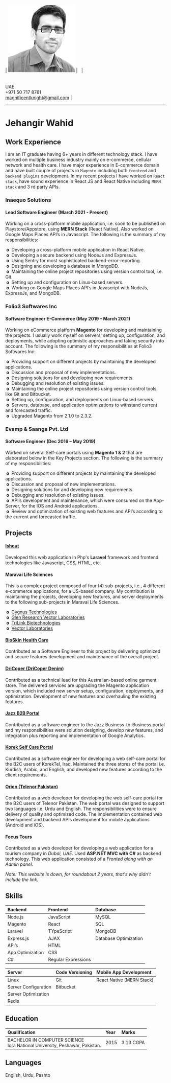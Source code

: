 <link rel="shortcut icon" type="image/x-icon" href="favicon.ico">

| <img class="my-img" src="assets/images/my_img.png" width="210" /> | <span class="spacer-column">&nbsp;</span> | <br /><br /><br /> <span class="info">UAE</span> <br /> <span class="info">+971 50 717 8761</span> <br /> <span class="info">magnificentknight@gmail.com</span> |

<hr />

# Jehangir Wahid

## Work Experience

I am an IT graduate having 6+ years in different technology stack. I have worked on multiple business industry mainly on e-commerce, cellular network and health care. I have major experience in E-commerce domain and have built couple of projects in `Magento` including both `frontend` and `backend plugins` development. In my recent projects I have worked on `React stack`, have sound experience in React JS and React Native including `MERN stack` and 3 rd party APIs.

### Inaequo Solutions

#### Lead Software Engineer (March 2021 - Present)

Working on a cross-platform mobile application, i.e. soon to be published on Playstore/Appstore, using **MERN Stack** (React Native). Also worked on Google Maps Places API’s in Javascript. The following is the summary of my responsibilities:

<strong>&nbsp;o&nbsp;</strong> Developing a cross-platform mobile application in React Native.<br />
<strong>&nbsp;o&nbsp;</strong> Developing a secure backend using NodeJs and ExpressJs.<br />
<strong>&nbsp;o&nbsp;</strong> Using Sentry for most sophisticated backend-error-reporting.<br />
<strong>&nbsp;o&nbsp;</strong> Designing and developing a database in MongoDD.<br />
<strong>&nbsp;o&nbsp;</strong> Maintaining the online project repositories using version control tool, i.e. Git.<br />
<strong>&nbsp;o&nbsp;</strong> Setting up and configuration on Linux-based servers.<br />
<strong>&nbsp;o&nbsp;</strong> Working on Google Maps Places API’s in Javascript with NodeJs, ExpressJs, and MongoDB.

### Folio3 Softwares Inc

#### Software Engineer E-Commerce (May 2019 – March 2021)

Working on eCommerce platform **Magento** for developing and maintaining the projects. I usually work myself on servers' setting up, configuration, and deployments, while adopting optimistic approaches and taking security into account. The following is the summary of my responsibilities at Folio3 Softwares Inc:

<strong>&nbsp;o&nbsp;</strong> Providing support on different projects by maintaining the developed applications.<br />
<strong>&nbsp;o&nbsp;</strong> Discussion and proposal of new implementations.<br />
<strong>&nbsp;o&nbsp;</strong> Designing solutions for and developing new requirements.<br />
<strong>&nbsp;o&nbsp;</strong> Debugging and resolution of existing issues.<br />
<strong>&nbsp;o&nbsp;</strong> Maintaining the online project repositories using version control tools, like Git and Bitbucket.<br />
<strong>&nbsp;o&nbsp;</strong> Setting up, configuration, and deployments on Linux-based servers.<br />
<strong>&nbsp;o&nbsp;</strong> Servers, database, and application optimizations to withstand current and forecasted traffic.<br />
<strong>&nbsp;o&nbsp;</strong> Upgraded Magento from 2.1.0 to 2.3.2.

### Evamp & Saanga Pvt. Ltd

#### Software Engineer (Dec 2016 – May 2019)

Worked on several Self-care portals using **Magento 1 & 2** that are elaborated below in the Key Projects section. The following is the summary of my responsibilities:

<strong>&nbsp;o&nbsp;</strong> Providing support on different projects by maintaining the developed applications.<br />
<strong>&nbsp;o&nbsp;</strong> Discussion and proposal of new implementations.<br />
<strong>&nbsp;o&nbsp;</strong> Designing solutions for and developing new requirements.<br />
<strong>&nbsp;o&nbsp;</strong> Debugging and resolution of existing issues.<br />
<strong>&nbsp;o&nbsp;</strong> API’s development and maintenance, which were consumed on the App-Server, for the IOS and Android applications.<br />
<strong>&nbsp;o&nbsp;</strong> Review and optimization of existing web features and API’s according to the current and forecasted traffic.

## Projects

#### [Ishout](http://www.ishout.ae/)

Developed this web application in Php's **Laravel** framework and frontend technologies like Javascript, CSS, HTML, etc.

#### Maravai Life Sciences

This is a complex project composed of four (4) sub-projects, i.e., 4 different e-commerce applications, for a US-based company. My contribution is maintaining the projects, developing new features, and server deployments to the following sub-projects in Maravai Life Sciences.

<strong>&nbsp;o&nbsp;</strong> [Cygnus Technologies](https://www.cygnustechnologies.com/)<br />
<strong>&nbsp;o&nbsp;</strong> [Glen Research Vector Laboratories](https://www.glenresearch.com/)<br />
<strong>&nbsp;o&nbsp;</strong> [TriLink Biotechnologies](https://www.trilinkbiotech.com/)<br />
<strong>&nbsp;o&nbsp;</strong> [Vector Laboratories](https://vectorlabs.com/)

#### [BioSkin Health Care](https://bioskin.com/)

Contributed as a Software Engineer to this project by delivering optimized and secure features development and maintenance of the overall project.

#### [DriCoper (DriCoper Denim)](https://dricoper.com.au/)

Contributed as a technical lead for this Australian-based online garment store. The delivered services are upgrading the Magento application version, which included new server setup, configuration, deployments, and optimization. Development of new features and overhauling the existing features.

#### [Jazz B2B Portal](https://businessworld.jazz.com.pk/)

Contributed as a software engineer to the Jazz Business-to-Business portal and my responsibilities were solution designing, develop new features, and integration plus reporting and implementation of Google Analytics.

#### [Korek Self Care Portal](https://www.korektel.com/)

Contributed as a software engineer for developing a web self-care portal for the B2C users of KorekTel, Iraq. Maintained the three stores of the portal i.e. Kurdish, Arabic, and English, and developed new features according to the client requirements.

#### [Orion (Telenor Pakistan)](https://www.telenor.com.pk/)

Contributed as a web developer for developing the web self-care portal for the B2C users of Telenor Pakistan. The web portal was designed to support two languages i.e. Urdu and English. The responsibilities were to ensure delivery of quality and optimized code. The implementation contained web development and backend APIs development for mobile applications (Android and iOS).

#### Focus Tours

Contributed as a web developer for developing a web application for a tourism company in _Dubai, UAE_. Used **ASP.NET MVC with C#** as backend technology. This web application consisted of a _Fronted along with an Admin panel_.

_Note: This website is down, for roundabout 2 years, that's why didn't include the link._

## Skills

| Backend          | Frontend            | Database              |
| :--------------- | :------------------ | :-------------------- |
| Node.js          | JavaScript          | MySQL                 |
| Magento          | React               | SQL                   |
| Laravel          | TYpeScript          | MongoDB               |
| Express.js       | AJAX                | Database Optimization |
| API’s            | HTML                |
| App Optimization | CSS                 |
| C#               | Regular Expressions |

| Server               | Code Versioning | Mobile App Development    |
| :------------------- | :-------------- | :------------------------ |
| Linux                | Git             | React Native (MERN Stack) |
| Server Configuration | Bitbucket       |
| Server Optimization  |
| Redis                |

## Education

| Qualification                                                                     | Year | Marks     |
| :-------------------------------------------------------------------------------- | :--- | :-------- |
| BACHELOR IN COMPUTER SCIENCE <br /> Iqra National University, Peshawar, Pakistan. | 2015 | 3.13 CGPA |

## Languages

English, Urdu, Pashto
